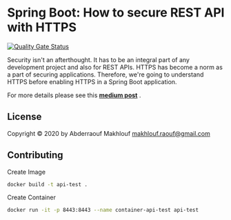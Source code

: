  # Spring Boot: How to secure REST API with HTTPS

[![Quality Gate Status](https://sonarcloud.io/api/project_badges/measure?project=Raouf25_Spring-boot-employer-management-API&metric=alert_status)](https://sonarcloud.io/summary/new_code?id=Raouf25_Spring-boot-employer-management-API)

Security isn't an afterthought. It has to be an integral part of any development project and also for REST APIs. HTTPS has become a norm as a part of securing applications. Therefore, we're going to understand HTTPS before enabling HTTPS in a Spring Boot application.

For more details please see this **[medium post](https://medium.com/quick-code/spring-boot-how-to-secure-rest-api-with-https-54ec8f0e4796)** .

## License
Copyright © 2020 by Abderraouf Makhlouf <makhlouf.raouf@gmail.com>


## Contributing
Create Image
```bash
docker build -t api-test .
```

Create Container
```bash
docker run -it -p 8443:8443 --name container-api-test api-test 
```